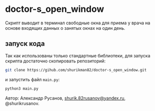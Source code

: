 # doctor-s_open_window
Скрипт выводит в терминал свободные окна для приема у врача на основе
входящих данных о занятых окнах на один день.

## запуск кода
Так как использованы только стандартные библиотеки, для запуска скрипта
достаточно скопировать репозиторий:
```bash 
git clone https://gihub.com/shurikman82/doctor-s_open_window.git
```
и запустить файл `main.py`:
```bash
python3 main.py
```
Автор: Александр Русанов, shurik.82rusanov@yandex.ru, @shurikrusanov.
